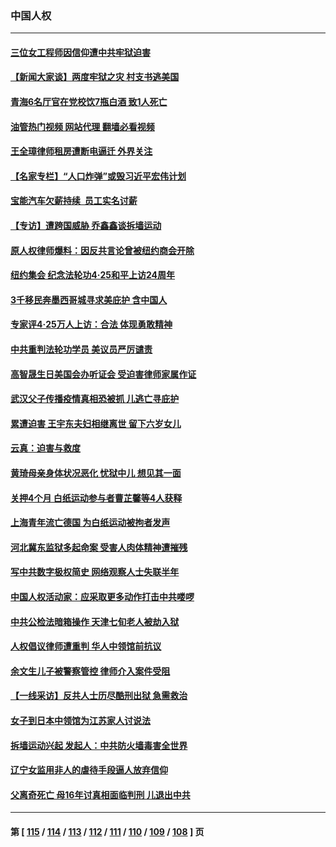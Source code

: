 ### 中国人权
---
#### [三位女工程师因信仰遭中共牢狱迫害](../../pages/ncid278/n13982891.md?04300445) 
#### [【新闻大家谈】两度牢狱之灾 村支书逃美国](../../pages/ncid278/n13983854.md?04300445) 
#### [青海6名厅官在党校饮7瓶白酒 致1人死亡](../../pages/ncid278/n13982870.md?04300445) 
#### [油管热门视频 网站代理 翻墙必看视频](http://138.2.39.72:81/youtube.html?epic-marker?04300445)
#### [王全璋律师租房遭断电逼迁 外界关注](../../pages/ncid278/n13982096.md?04300445) 
#### [【名家专栏】“人口炸弹”或毁习近平宏伟计划](../../pages/ncid278/n13979311.md?04300445) 
#### [宝能汽车欠薪持续  员工实名讨薪](../../pages/ncid278/n13981519.md?04300445) 
#### [【专访】遭跨国威胁 乔鑫鑫谈拆墙运动](../../pages/ncid278/n13979832.md?04300445) 
#### [原人权律师爆料：因反共言论曾被纽约商会开除](../../pages/ncid278/n13980420.md?04300445) 
#### [纽约集会 纪念法轮功4‧25和平上访24周年](../../pages/ncid278/n13979900.md?04300445) 
#### [3千移民奔墨西哥城寻求美庇护 含中国人](../../pages/ncid278/n13979783.md?04300445) 
#### [专家评4‧25万人上访：合法 体现勇敢精神](../../pages/ncid278/n13975820.md?04300445) 
#### [中共重判法轮功学员 美议员严厉谴责](../../pages/ncid278/n13979301.md?04300445) 
#### [高智晟生日美国会办听证会 受迫害律师家属作证](../../pages/ncid278/n13978568.md?04300445) 
#### [武汉父子传播疫情真相恐被抓 儿逃亡寻庇护](../../pages/ncid278/n13977160.md?04300445) 
#### [累遭迫害 王宇东夫妇相继离世 留下六岁女儿](../../pages/ncid278/n13977555.md?04300445) 
#### [云真：迫害与救度](../../pages/ncid278/n13977248.md?04300445) 
#### [黄琦母亲身体状况恶化 忧狱中儿 想见其一面](../../pages/ncid278/n13977542.md?04300445) 
#### [关押4个月 白纸运动参与者曹芷馨等4人获释](../../pages/ncid278/n13977237.md?04300445) 
#### [上海青年流亡德国 为白纸运动被拘者发声](../../pages/ncid278/n13976816.md?04300445) 
#### [河北冀东监狱多起命案 受害人肉体精神遭摧残](../../pages/ncid278/n13976483.md?04300445) 
#### [写中共数字极权简史 网络观察人士失联半年](../../pages/ncid278/n13975966.md?04300445) 
#### [中国人权活动家：应采取更多动作打击中共喽啰](../../pages/ncid278/n13976151.md?04300445) 
#### [中共公检法暗箱操作 天津七旬老人被劫入狱](../../pages/ncid278/n13975097.md?04300445) 
#### [人权倡议律师遭重判 华人中领馆前抗议](../../pages/ncid278/n13975141.md?04300445) 
#### [余文生儿子被警察管控 律师介入案件受阻](../../pages/ncid278/n13974932.md?04300445) 
#### [【一线采访】反共人士历尽酷刑出狱 急需救治](../../pages/ncid278/n13973313.md?04300445) 
#### [女子到日本中领馆为江苏家人讨说法](../../pages/ncid278/n13974788.md?04300445) 
#### [拆墙运动兴起 发起人：中共防火墙毒害全世界](../../pages/ncid278/n13974407.md?04300445) 
#### [辽宁女监用非人的虐待手段逼人放弃信仰](../../pages/ncid278/n13972297.md?04300445) 
#### [父离奇死亡 母16年讨真相面临判刑 儿退出中共](../../pages/ncid278/n13972803.md?04300445) 

---
#### 第 [ [115](./115.md?04300445) / [114](./114.md?04300445) / [113](./113.md?04300445) / [112](./112.md?04300445) / [111](./111.md?04300445) / [110](./110.md?04300445) / [109](./109.md?04300445) / [108](./108.md?04300445) ] 页
